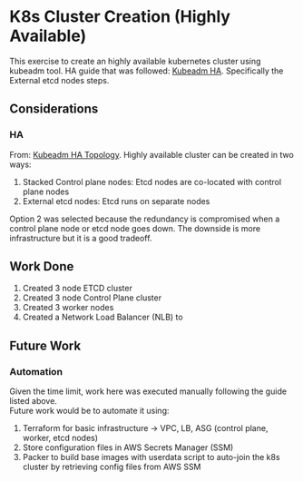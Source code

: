 # K8s Cluster Creation (Highly Available)

This exercise to create an highly available kubernetes cluster using kubeadm tool.
HA guide that was followed: [Kubeadm HA](https://kubernetes.io/docs/setup/production-environment/tools/kubeadm/high-availability/). Specifically the External etcd nodes steps.

## Considerations

### HA

From: [Kubeadm HA Topology](https://kubernetes.io/docs/setup/production-environment/tools/kubeadm/ha-topology/). Highly available cluster can be created in two ways:

1. Stacked Control plane nodes: Etcd nodes are co-located with control plane nodes
2. External etcd nodes: Etcd runs on separate nodes

Option 2 was selected because the redundancy is compromised when a control plane node or etcd node goes down. The downside is more infrastructure but it is a good tradeoff.

## Work Done

1. Created 3 node ETCD cluster
2. Created 3 node Control Plane cluster
3. Created 3 worker nodes
4. Created a Network Load Balancer (NLB) to 

## Future Work

### Automation

Given the time limit, work here was executed manually following the guide listed above.  
Future work would be to automate it using:

1. Terraform for basic infrastructure -> VPC, LB, ASG (control plane, worker, etcd nodes)
2. Store configuration files in AWS Secrets Manager (SSM)
3. Packer to build base images with userdata script to auto-join the k8s cluster by retrieving config files from AWS SSM
